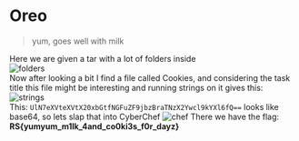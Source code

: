 # Oreo
>yum, goes well with milk
>
Here we are given a tar with a lot of folders inside<br>
![folders](https://user-images.githubusercontent.com/91279257/161536212-00ae4eec-e6a1-43f3-8382-24ee9672da00.png)<br>
Now after looking a bit I find a file called Cookies, and considering the task title this file might be interesting and running strings on it gives this:<br>
![strings](https://user-images.githubusercontent.com/91279257/161536218-807a7d22-927c-405a-ab59-0b3e9a654fa7.png)<br>
This: `UlN7eXVteXVtX20xbGtfNGFuZF9jbzBraTNzX2Ywcl9kYXl6fQ==` looks like base64, so lets slap that into CyberChef
![chef](https://user-images.githubusercontent.com/91279257/161536219-512bde26-9f17-4c54-949a-79e83c321bc6.png)
There we have the flag: **RS{yumyum_m1lk_4and_co0ki3s_f0r_dayz}**


